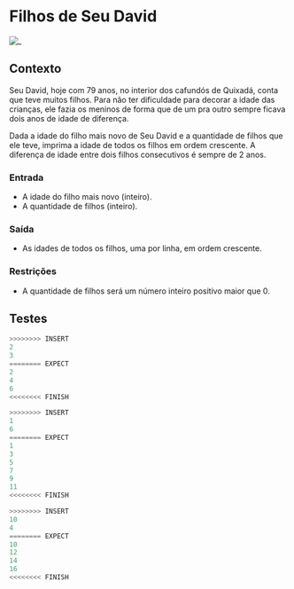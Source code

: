 # Filhos de Seu David

![_](https://raw.githubusercontent.com/qxcodefup/arcade/master/base/filhos/cover.jpg)

## Contexto

Seu David, hoje com 79 anos, no interior dos cafundós de Quixadá, conta que teve muitos filhos. Para não ter dificuldade para decorar a idade das crianças, ele fazia os meninos de forma que de um pra outro sempre ficava dois anos de idade de diferença.

Dada a idade do filho mais novo de Seu David e a quantidade de filhos que ele teve, imprima a idade de todos os filhos em ordem crescente. A diferença de idade entre dois filhos consecutivos é sempre de 2 anos.

### Entrada

- A idade do filho mais novo (inteiro).
- A quantidade de filhos (inteiro).

### Saída

- As idades de todos os filhos, uma por linha, em ordem crescente.

### Restrições

- A quantidade de filhos será um número inteiro positivo maior que 0.

## Testes

```py
>>>>>>>> INSERT
2
3
======== EXPECT
2
4
6
<<<<<<<< FINISH
```

```py
>>>>>>>> INSERT
1
6
======== EXPECT
1
3
5
7
9
11
<<<<<<<< FINISH
```

```py
>>>>>>>> INSERT
10
4
======== EXPECT
10
12
14
16
<<<<<<<< FINISH
```
